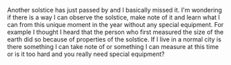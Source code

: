 Another solstice has just passed by and I basically missed it.
I'm wondering if there is a way I can observe the solstice, make note of it and learn what I can from this unique moment in the year without any special equipment.
For example I thought I heard that the person who first measured the size of the earth did so because of properties of the solstice. 
If I live in a normal city is there something I can take note of or something I can measure at this time or is it too hard and you really need special equipment?